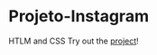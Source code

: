 # Projeto-Instagram
HTLM and CSS
Try out the [project](https://fastidious-starlight-45a52c.netlify.app/)!
